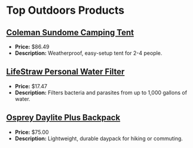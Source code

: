 # Top Outdoors Products

## [Coleman Sundome Camping Tent](https://www.amazon.com/dp/B004J2GUOU?tag=mychanneld-20)
- **Price:** $86.49
- **Description:** Weatherproof, easy-setup tent for 2-4 people.

## [LifeStraw Personal Water Filter](https://www.amazon.com/dp/B006QF3TW4?tag=mychanneld-20)
- **Price:** $17.47
- **Description:** Filters bacteria and parasites from up to 1,000 gallons of water.

## [Osprey Daylite Plus Backpack](https://www.amazon.com/dp/B01N5OUBY4?tag=mychanneld-20)
- **Price:** $75.00
- **Description:** Lightweight, durable daypack for hiking or commuting.


